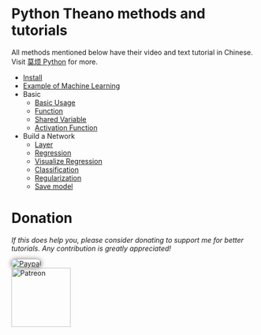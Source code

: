 # Python Theano methods and tutorials

All methods mentioned below have their video and text tutorial in Chinese. Visit [莫烦 Python](https://morvanzhou.github.io/tutorials/) for more.


* [Install](https://github.com/MorvanZhou/tutorials/blob/master/theanoTUT/theano2_install.py)
* [Example of Machine Learning](https://github.com/MorvanZhou/tutorials/blob/master/theanoTUT/theano3_what_does_ML_do.py)
* Basic
  * [Basic Usage](https://github.com/MorvanZhou/tutorials/blob/master/theanoTUT/theano4_basic_usage.py)
  * [Function](https://github.com/MorvanZhou/tutorials/blob/master/theanoTUT/theano5_function.py)
  * [Shared Variable](https://github.com/MorvanZhou/tutorials/blob/master/theanoTUT/theano6_shared_variable.py)
  * [Activation Function](https://github.com/MorvanZhou/tutorials/blob/master/theanoTUT/theano7_activation_function.py)
* Build a Network
  * [Layer](https://github.com/MorvanZhou/tutorials/blob/master/theanoTUT/theano8_Layer_class.py)
  * [Regression](https://github.com/MorvanZhou/tutorials/blob/master/theanoTUT/theano9_regression_nn/full_code.py)
  * [Visualize Regression](https://github.com/MorvanZhou/tutorials/blob/master/theanoTUT/theano10_regression_visualization/full_code.py)
  * [Classification](https://github.com/MorvanZhou/tutorials/blob/master/theanoTUT/theano11_classification_nn/full_code.py)
  * [Regularization](https://github.com/MorvanZhou/tutorials/tree/master/theanoTUT/theano12_regularization)
  * [Save model](https://github.com/MorvanZhou/tutorials/blob/master/theanoTUT/theano13_save/full_code.py)

# Donation

*If this does help you, please consider donating to support me for better tutorials. Any contribution is greatly appreciated!*

<div >
  <a href="https://www.paypal.com/cgi-bin/webscr?cmd=_donations&amp;business=morvanzhou%40gmail%2ecom&amp;lc=C2&amp;item_name=MorvanPython&amp;currency_code=AUD&amp;bn=PP%2dDonationsBF%3abtn_donateCC_LG%2egif%3aNonHosted">
    <img style="border-radius: 20px;  box-shadow: 0px 0px 10px 1px  #888888;"
         src="https://www.paypalobjects.com/webstatic/en_US/i/btn/png/silver-pill-paypal-44px.png"
         alt="Paypal"
         height="auto" ></a>
</div>

<div>
  <a href="https://www.patreon.com/morvan">
    <img src="https://morvanzhou.github.io/static/img/support/patreon.jpg"
         alt="Patreon"
         height=120></a>
</div>